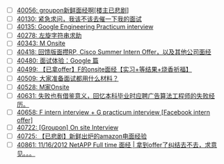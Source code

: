 - [ ] [40056: groupon新鲜面经啊[楼主已悲剧]](http://instant.1point3acres.com/thread/40056)
- [ ] [40130: 紧急求问，我该不该去催一下我的面试](http://instant.1point3acres.com/thread/40130)
- [ ] [40135: Google Engineering Practicum interview](http://instant.1point3acres.com/thread/40135)
- [ ] [40278: 左旋字符串求助](http://instant.1point3acres.com/thread/40278)
- [ ] [40343: M Onsite](http://instant.1point3acres.com/thread/40343)
- [ ] [40418: 回馈版面攒RP, Cisco Summer Intern Offer，以及其他公司面经](http://instant.1point3acres.com/thread/40418)
- [ ] [40480: 面试体验：Google 篇](http://instant.1point3acres.com/thread/40480)
- [ ] [40499: 【已拿offer】F的onsite面经【实习+等结果+烧香祈福】](http://instant.1point3acres.com/thread/40499)
- [ ] [40509: 大家准备面试都用什么材料？](http://instant.1point3acres.com/thread/40509)
- [ ] [40528: M家Onsite](http://instant.1point3acres.com/thread/40528)
- [ ] [40631: 失败也有借鉴意义，回忆本科毕业时应聘广告算法工程师的失败经历。](http://instant.1point3acres.com/thread/40631)
- [ ] [40658: F intern interview + G practicum interview [Facebook intern offer]](http://instant.1point3acres.com/thread/40658)
- [ ] [40722: [Groupon] On site Interview](http://instant.1point3acres.com/thread/40722)
- [ ] [40725: 【已悲剧】新鲜出炉的amazon电面经验](http://instant.1point3acres.com/thread/40725)
- [ ] [40861: 11/16/2012 NetAPP Full time  面经 | 拿到offer了纠结去不去，求意见。。。](http://instant.1point3acres.com/thread/40861)
